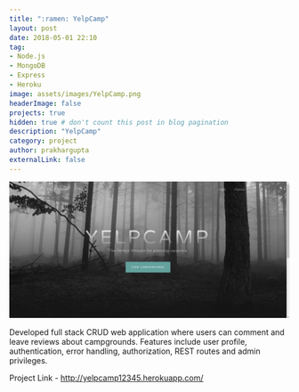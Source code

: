 ```yaml
---
title: ":ramen: YelpCamp"
layout: post
date: 2018-05-01 22:10
tag:
- Node.js
- MongoDB
- Express
- Heroku
image: assets/images/YelpCamp.png
headerImage: false
projects: true
hidden: true # don't count this post in blog pagination
description: "YelpCamp"
category: project
author: prakhargupta
externalLink: false
---
```


![Screenshot](assets/images/YelpCamp.png)

Developed full stack CRUD web application where users can comment and leave reviews about campgrounds. Features include user profile, authentication, error handling, authorization, REST routes and admin privileges.

Project Link - http://yelpcamp12345.herokuapp.com/